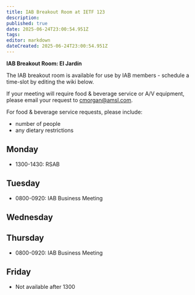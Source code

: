 ```yaml
---
title: IAB Breakout Room at IETF 123
description: 
published: true
date: 2025-06-24T23:00:54.951Z
tags: 
editor: markdown
dateCreated: 2025-06-24T23:00:54.951Z
---
```


**IAB Breakout Room: El Jardín**

The IAB breakout room is available for use by IAB members -  schedule a time-slot by editing the wiki below.  

If your meeting will require food & beverage service or A/V equipment, please email your request to cmorgan@amsl.com. 

For food & beverage service requests, please include:

* number of people
* any dietary restrictions


## Monday 

* 1300-1430: RSAB

## Tuesday 

* 0800-0920: IAB Business Meeting


## Wednesday 


## Thursday 

* 0800-0920: IAB Business Meeting


## Friday 

* Not available after 1300
